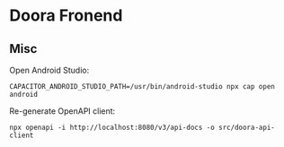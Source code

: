# Doora Fronend

## Misc
Open Android Studio: 
```
CAPACITOR_ANDROID_STUDIO_PATH=/usr/bin/android-studio npx cap open android                                                                                                               
```

Re-generate OpenAPI client:
```
npx openapi -i http://localhost:8080/v3/api-docs -o src/doora-api-client
```